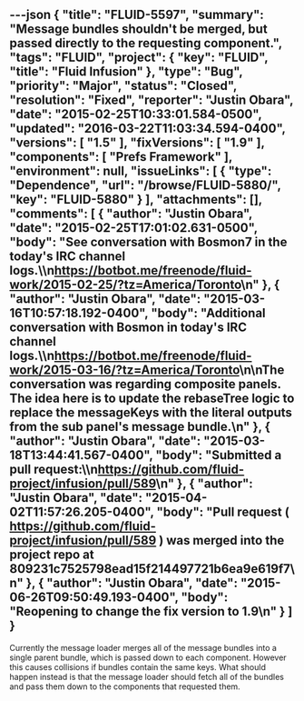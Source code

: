---json
{
  "title": "FLUID-5597",
  "summary": "Message bundles shouldn't be merged, but passed directly to the requesting component.",
  "tags": "FLUID",
  "project": {
    "key": "FLUID",
    "title": "Fluid Infusion"
  },
  "type": "Bug",
  "priority": "Major",
  "status": "Closed",
  "resolution": "Fixed",
  "reporter": "Justin Obara",
  "date": "2015-02-25T10:33:01.584-0500",
  "updated": "2016-03-22T11:03:34.594-0400",
  "versions": [
    "1.5"
  ],
  "fixVersions": [
    "1.9"
  ],
  "components": [
    "Prefs Framework"
  ],
  "environment": null,
  "issueLinks": [
    {
      "type": "Dependence",
      "url": "/browse/FLUID-5880/",
      "key": "FLUID-5880"
    }
  ],
  "attachments": [],
  "comments": [
    {
      "author": "Justin Obara",
      "date": "2015-02-25T17:01:02.631-0500",
      "body": "See conversation with Bosmon7 in the today's IRC channel logs.\\\n<https://botbot.me/freenode/fluid-work/2015-02-25/?tz=America/Toronto>\n"
    },
    {
      "author": "Justin Obara",
      "date": "2015-03-16T10:57:18.192-0400",
      "body": "Additional conversation with Bosmon in today's IRC channel logs.\\\n<https://botbot.me/freenode/fluid-work/2015-03-16/?tz=America/Toronto>\n\nThe conversation was regarding composite panels. The idea here is to update the rebaseTree logic to replace the messageKeys with the literal outputs from the sub panel's message bundle.\n"
    },
    {
      "author": "Justin Obara",
      "date": "2015-03-18T13:44:41.567-0400",
      "body": "Submitted a pull request:\\\n<https://github.com/fluid-project/infusion/pull/589>\n"
    },
    {
      "author": "Justin Obara",
      "date": "2015-04-02T11:57:26.205-0400",
      "body": "Pull request ( <https://github.com/fluid-project/infusion/pull/589> ) was merged into the project repo at 809231c7525798ead15f214497721b6ea9e619f7\n"
    },
    {
      "author": "Justin Obara",
      "date": "2015-06-26T09:50:49.193-0400",
      "body": "Reopening to change the fix version to 1.9\n"
    }
  ]
}
---
Currently the message loader merges all of the message bundles into a single parent bundle, which is passed down to each component. However this causes collisions if bundles contain the same keys. What should happen instead is that the message loader should fetch all of the bundles and pass them down to the components that requested them.

        